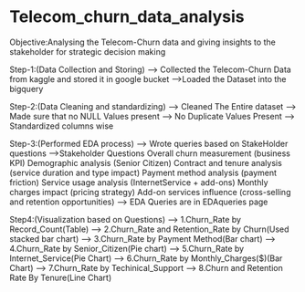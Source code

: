 # Telecom_churn_data_analysis

Objective:Analysing the Telecom-Churn data and giving insights to the stakeholder for strategic decision making

Step-1:(Data Collection and Storing)
--> Collected the Telecom-Churn Data from kaggle and stored it in google bucket
-->Loaded the Dataset into the bigquery

Step-2:(Data Cleaning and standardizing)
--> Cleaned The Entire dataset
--> Made sure that no NULL Values present
--> No Duplicate Values Present
--> Standardized columns wise

Step-3:(Performed EDA process)
--> Wrote queries based on StakeHolder questions
-->Stakeholder Questions
    Overall churn measurement (business KPI)
    Demographic analysis (Senior Citizen)
    Contract and tenure analysis (service duration and type impact)
    Payment method analysis (payment friction)
    Service usage analysis (InternetService + add-ons)
    Monthly charges impact (pricing strategy)
    Add-on services influence (cross-selling and retention opportunities)
--> EDA Queries are in EDAqueries page

Step4:(Visualization based on Questions)
--> 1.Churn_Rate by Record_Count(Table)
--> 2.Churn_Rate and Retention_Rate by Churn(Used stacked bar chart)
--> 3.Churn_Rate by Payment Method(Bar chart)
--> 4.Churn_Rate by Senior_Citizen(Pie chart)
--> 5.Churn_Rate by Internet_Service(Pie Chart)
--> 6.Churn_Rate by Monthly_Charges($)(Bar Chart)
--> 7.Churn_Rate by Techinical_Support
--> 8.Churn and Retention Rate By Tenure(Line Chart)




